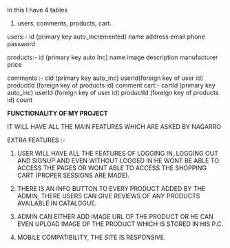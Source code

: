 In this I have 4 tables 

1. users, comments, products, cart.

users:-
 id (primary key auto_incremented) name address email phone password
 
products:- 
 id (primary key auto Inc) name image description manufacturer price 

comments :-
  cId (primary key auto_inc) userId(foreign key  of user id) productId (foreign key  of products id) comment
cart:-
cartId (primary key auto_inc) userId (foreign key  of user id) productId (foreign key  of products id) count
 
 <b>FUNCTIONALITY OF MY PROJECT</b>
 
  IT WILL HAVE ALL THE MAIN FEATURES WHICH ARE ASKED BY NAGARRO

EXTRA FEATURES :-

1. USER WILL HAVE ALL THE FEATURES OF LOGGING IN, LOGGING OUT AND SIGNUP AND EVEN WITHOUT LOGGED IN HE WONT BE ABLE TO ACCESS THE PAGES OR WONT ABLE TO ACCESS THE SHOPPING CART (PROPER SESSIONS ARE MADE).

2. THERE IS AN INFO BUTTON TO EVERY PRODUCT ADDED BY THE ADMIN, THERE USERS CAN GIVE REVIEWS OF ANY PRODUCTS AVAILABLE IN CATALOGUE. 

3. ADMIN CAN EITHER ADD IMAGE URL OF THE PRODUCT OR HE CAN EVEN UPLOAD IMAGE OF THE PRODUCT WHICH IS STORED IN HIS P.C.

4. MOBILE COMPATIBILITY, THE SITE IS RESPONSIVE.
